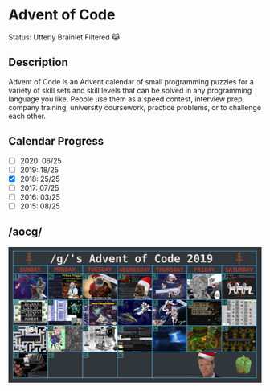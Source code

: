 # Advent of Code
Status: Utterly Brainlet Filtered :joy_cat:
## Description
Advent of Code is an Advent calendar of small programming puzzles for a variety of skill sets and skill levels that can be solved in any programming language you like. People use them as a speed contest, interview prep, company training, university coursework, practice problems, or to challenge each other.
## Calendar Progress
- [ ] 2020: 06/25
- [ ] 2019: 18/25
- [x] 2018: 25/25
- [ ] 2017: 07/25
- [ ] 2016: 03/25
- [ ] 2015: 08/25
## /aocg/
![2019](memes/2019-22.png)
